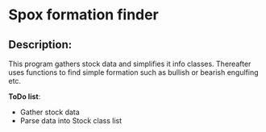 # Spox formation finder
## Description:
This program gathers stock data and simplifies it info classes. Thereafter uses functions to find simple formation such as bullish or bearish engulfing etc.

**ToDo list**:
* Gather stock data
* Parse data into Stock class list